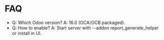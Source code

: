 # FAQ

- Q: Which Odoo version? A: 16.0 (OCA/OCB packaged).
- Q: How to enable? A: Start server with --addon report_generate_helper or install in UI.
